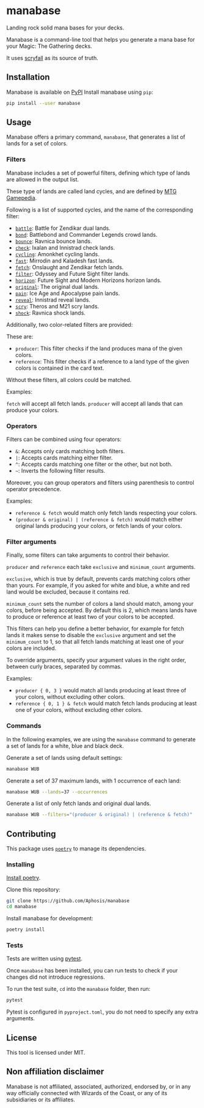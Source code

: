 # manabase

Landing rock solid mana bases for your decks.

Manabase is a command-line tool that helps you generate a mana base for your
Magic: The Gathering decks.

It uses [scryfall](https://scryfall.com/) as its source of truth.

## Installation

Manabase is available on [PyPI](https://pypi.org/project/manabase/)
Install manabase using `pip`:

```bash
pip install --user manabase
```

## Usage

Manabase offers a primary command, `manabase`, that generates a list of lands
for a set of colors.

### Filters

Manabase includes a set of powerful filters, defining which type of lands are
allowed in the output list.

These type of lands are called land cycles, and are defined by
[MTG Gamepedia](https://mtg.gamepedia.com/Dual_land).

Following is a list of supported cycles, and the name of the corresponding
filter:

- [`battle`](https://mtg.gamepedia.com/Battle_land): Battle for Zendikar dual lands.
- [`bond`](https://mtg.gamepedia.com/Bond_land): Battlebond and Commander Legends crowd lands.
- [`bounce`](https://mtg.gamepedia.com/Bounce_land): Ravnica bounce lands.
- [`check`](https://mtg.gamepedia.com/Check_land): Ixalan and Innistrad check lands.
- [`cycling`](https://mtg.gamepedia.com/Cycling_land#Dual-colored_Cycling_Lands):
  Amonkhet cycling lands.
- [`fast`](https://mtg.gamepedia.com/Fast_land): Mirrodin and Kaladesh fast lands.
- [`fetch`](https://mtg.gamepedia.com/Fetch_land): Onslaught and Zendikar fetch lands.
- [`filter`](https://mtg.gamepedia.com/Filter_land): Odyssey and Future Sight filter lands.
- [`horizon`](https://mtg.gamepedia.com/Horizon_land): Future Sight and Modern Horizons horizon lands.
- [`original`](https://mtg.gamepedia.com/Dual_land#Original_dual_lands):
  The original dual lands.
- [`pain`](https://mtg.gamepedia.com/Pain_land): Ice Age and Apocalypse pain lands.
- [`reveal`](https://mtg.gamepedia.com/Reveal_land): Innistrad reveal lands.
- [`scry`](https://mtg.gamepedia.com/Scry_land): Theros and M21 scry lands.
- [`shock`](https://mtg.gamepedia.com/Shock_land): Ravnica shock lands.

Additionally, two color-related filters are provided:

These are:

- `producer`: This filter checks if the land produces mana of the given colors.
- `reference`: This filter checks if a reference to a land type of the given
  colors is contained in the card text.

Without these filters, all colors could be matched.

Examples:

`fetch` will accept all fetch lands.
`producer` will accept all lands that can produce your colors.

### Operators

Filters can be combined using four operators:

- `&`: Accepts only cards matching both filters.
- `|`: Accepts cards matching either filter.
- `^`: Accepts cards matching one filter or the other, but not both.
- `~`: Inverts the following filter results.

Moreover, you can group operators and filters using parenthesis to
control operator precedence.

Examples:

- `reference & fetch` would match only fetch lands respecting your colors.
- `(producer & original) | (reference & fetch)` would match either original
  lands producing your colors, or fetch lands of your colors.

### Filter arguments

Finally, some filters can take arguments to control their behavior.

`producer` and `reference` each take `exclusive` and `minimum_count` arguments.

`exclusive`, which is true by default, prevents cards matching colors other than
yours. For example, if you asked for white and blue, a white and red land would
be excluded, because it contains red.

`minimum_count` sets the number of colors a land should match, among your colors,
before being accepted. By default this is 2, which means lands have to produce
or reference at least two of your colors to be accepted.

This filters can help you define a better behavior, for example for fetch lands
it makes sense to disable the `exclusive` argument and set the `minimum_count`
to 1, so that all fetch lands matching at least one of your colors are included.

To override arguments, specify your argument values in the right order, between
curly braces, separated by commas.

Examples:

- `producer { 0, 3 }` would match all lands producing at least three of your
  colors, without excluding other colors.
- `reference { 0, 1 } & fetch` would match fetch lands producing at least one
  of your colors, without excluding other colors.

### Commands

In the following examples, we are using the `manabase` command to generate
a set of lands for a white, blue and black deck.

Generate a set of lands using default settings:

```bash
manabase WUB
```

Generate a set of 37 maximum lands, with 1 occurrence of each land:

```bash
manabase WUB --lands=37 --occurrences
```

Generate a list of only fetch lands and original dual lands.

```bash
manabase WUB --filters="(producer & original) | (reference & fetch)"
```

## Contributing

This package uses [`poetry`](https://python-poetry.org/) to manage its
dependencies.

### Installing

[Install poetry](https://python-poetry.org/docs/#installation).

Clone this repository:

```bash
git clone https://github.com/Aphosis/manabase
cd manabase
```

Install manabase for development:

```bash
poetry install
```

### Tests

Tests are written using [pytest](https://docs.pytest.org/en/stable/).

Once `manabase` has been installed, you can run tests to check if your
changes did not introduce regressions.

To run the test suite, `cd` into the `manabase` folder, then run:

```bash
pytest
```

Pytest is configured in `pyproject.toml`, you do not need to specify any
extra arguments.

## License

This tool is licensed under MIT.

## Non affiliation disclaimer

Manabase is not affiliated, associated, authorized, endorsed by, or in any way
officially connected with Wizards of the Coast, or any of its subsidiaries or
its affiliates.
